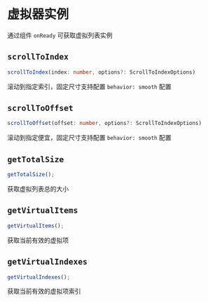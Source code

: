 # 虚拟器实例

通过组件 `onReady` 可获取虚拟列表实例

## `scrollToIndex`

```ts
scrollToIndex(index: number, options?: ScrollToIndexOptions)
```

滚动到指定索引，固定尺寸支持配置 `behavior: smooth` 配置

## `scrollToOffset`

```ts
scrollToOffset(offset: number, options?: ScrollToIndexOptions)
```

滚动到指定便宜，固定尺寸支持配置 `behavior: smooth` 配置

## `getTotalSize`

```ts
getTotalSize();
```

获取虚拟列表总的大小

## `getVirtualItems`

```ts
getVirtualItems();
```

获取当前有效的虚拟项

## `getVirtualIndexes`

```ts
getVirtualIndexes();
```

获取当前有效的虚拟项索引
